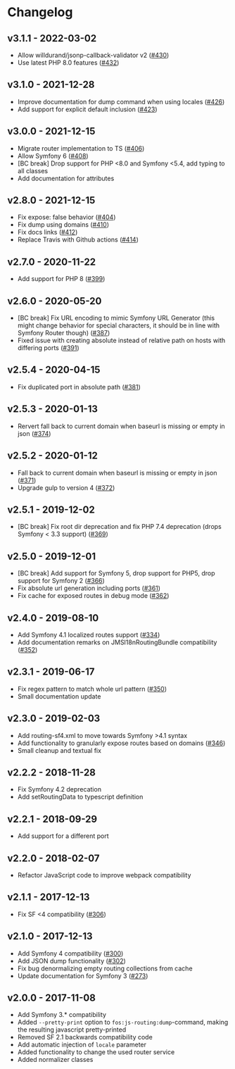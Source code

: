 # Changelog

## v3.1.1 - 2022-03-02
- Allow willdurand/jsonp-callback-validator v2 ([#430](https://github.com/FriendsOfSymfony/FOSJsRoutingBundle/issues/430))
- Use latest PHP 8.0 features ([#432](https://github.com/FriendsOfSymfony/FOSJsRoutingBundle/issues/432))

## v3.1.0 - 2021-12-28
- Improve documentation for dump command when using locales ([#426](https://github.com/FriendsOfSymfony/FOSJsRoutingBundle/pull/426))
- Add support for explicit default inclusion ([#423](https://github.com/FriendsOfSymfony/FOSJsRoutingBundle/issues/423))

## v3.0.0 - 2021-12-15
- Migrate router implementation to TS ([#406](https://github.com/FriendsOfSymfony/FOSJsRoutingBundle/pull/406))
- Allow Symfony 6 ([#408](https://github.com/FriendsOfSymfony/FOSJsRoutingBundle/pull/408))
- [BC break] Drop support for PHP <8.0 and Symfony <5.4, add typing to all classes
- Add documentation for attributes

## v2.8.0 - 2021-12-15
- Fix expose: false behavior ([#404](https://github.com/FriendsOfSymfony/FOSJsRoutingBundle/pull/404))
- Fix dump using domains ([#410](https://github.com/FriendsOfSymfony/FOSJsRoutingBundle/pull/410))
- Fix docs links ([#412](https://github.com/FriendsOfSymfony/FOSJsRoutingBundle/pull/412))
- Replace Travis with Github actions ([#414](https://github.com/FriendsOfSymfony/FOSJsRoutingBundle/pull/414))

## v2.7.0 - 2020-11-22
- Add support for PHP 8 ([#399](https://github.com/FriendsOfSymfony/FOSJsRoutingBundle/pull/399))

## v2.6.0 - 2020-05-20
- [BC break] Fix URL encoding to mimic Symfony URL Generator (this might change behavior for special characters, it should be in line with Symfony Router though) ([#387](https://github.com/FriendsOfSymfony/FOSJsRoutingBundle/pull/387))
- Fixed issue with creating absolute instead of relative path on hosts with differing ports ([#391](https://github.com/FriendsOfSymfony/FOSJsRoutingBundle/pull/391))

## v2.5.4 - 2020-04-15
- Fix duplicated port in absolute path ([#381](https://github.com/FriendsOfSymfony/FOSJsRoutingBundle/pull/381))

## v2.5.3 - 2020-01-13
- Rervert fall back to current domain when baseurl is missing or empty in json ([#374](https://github.com/FriendsOfSymfony/FOSJsRoutingBundle/pull/374))

## v2.5.2 - 2020-01-12
- Fall back to current domain when baseurl is missing or empty in json ([#371](https://github.com/FriendsOfSymfony/FOSJsRoutingBundle/pull/371))
- Upgrade gulp to version 4 ([#372](https://github.com/FriendsOfSymfony/FOSJsRoutingBundle/pull/372))

## v2.5.1 - 2019-12-02
- [BC break] Fix root dir deprecation and fix PHP 7.4 deprecation (drops Symfony < 3.3 support) ([#369](https://github.com/FriendsOfSymfony/FOSJsRoutingBundle/pull/369))

## v2.5.0 - 2019-12-01
- [BC break] Add support for Symfony 5, drop support for PHP5, drop support for Symfony 2 ([#366](https://github.com/FriendsOfSymfony/FOSJsRoutingBundle/pull/366))
- Fix absolute url generation including ports ([#361](https://github.com/FriendsOfSymfony/FOSJsRoutingBundle/pull/361))
- Fix cache for exposed routes in debug mode ([#362](https://github.com/FriendsOfSymfony/FOSJsRoutingBundle/pull/362))

## v2.4.0 - 2019-08-10
- Add Symfony 4.1 localized routes support ([#334](https://github.com/FriendsOfSymfony/FOSJsRoutingBundle/pull/334))
- Add documentation remarks on JMSI18nRoutingBundle compatibility ([#352](https://github.com/FriendsOfSymfony/FOSJsRoutingBundle/pull/352))

## v2.3.1 - 2019-06-17
- Fix regex pattern to match whole url pattern ([#350](https://github.com/FriendsOfSymfony/FOSJsRoutingBundle/pull/350))
- Small documentation update

## v2.3.0 - 2019-02-03
- Add routing-sf4.xml to move towards Symfony >4.1 syntax
- Add functionality to granularly expose routes based on domains ([#346](https://github.com/FriendsOfSymfony/FOSJsRoutingBundle/issues/346))
- Small cleanup and textual fix

## v2.2.2 - 2018-11-28
- Fix Symfony 4.2 deprecation
- Add setRoutingData to typescript definition

## v2.2.1 - 2018-09-29
- Add support for a different port

## v2.2.0 - 2018-02-07
- Refactor JavaScript code to improve webpack compatibility

## v2.1.1 - 2017-12-13
- Fix SF <4 compatibility ([#306](https://github.com/FriendsOfSymfony/FOSJsRoutingBundle/issues/306))

## v2.1.0 - 2017-12-13
- Add Symfony 4 compatibility ([#300](https://github.com/FriendsOfSymfony/FOSJsRoutingBundle/pull/300))
- Add JSON dump functionality ([#302](https://github.com/FriendsOfSymfony/FOSJsRoutingBundle/pull/302))
- Fix bug denormalizing empty routing collections from cache
- Update documentation for Symfony 3 ([#273](https://github.com/FriendsOfSymfony/FOSJsRoutingBundle/pull/273))

## v2.0.0 - 2017-11-08
- Add Symfony 3.* compatibility
- Added `--pretty-print` option to `fos:js-routing:dump`-command, making the resulting javascript pretty-printed
- Removed SF 2.1 backwards compatibility code
- Add automatic injection of `locale` parameter
- Added functionality to change the used router service
- Added normalizer classes
